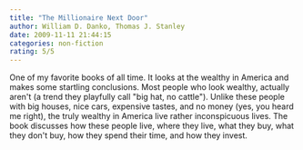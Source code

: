 ```yaml
---
title: "The Millionaire Next Door"
author: William D. Danko, Thomas J. Stanley
date: 2009-11-11 21:44:15
categories: non-fiction
rating: 5/5
---
```


One of my favorite books of all time. It looks at the wealthy in America and makes some startling conclusions. Most people who look wealthy, actually aren't (a trend they playfully call "big hat, no cattle"). Unlike these people with big houses, nice cars, expensive tastes, and no money (yes, you heard me right), the truly wealthy in America live rather inconspicuous lives. The book discusses how these people live, where they live, what they buy, what they don't buy, how they spend their time, and how they invest.
